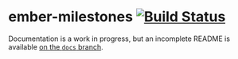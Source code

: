 # ember-milestones [![Build Status](https://travis-ci.org/salsify/ember-milestones.svg?branch=master)](https://travis-ci.org/salsify/ember-milestones)

Documentation is a work in progress, but an incomplete README is available [on the `docs` branch](https://github.com/salsify/ember-milestones/blob/docs/README.md).
